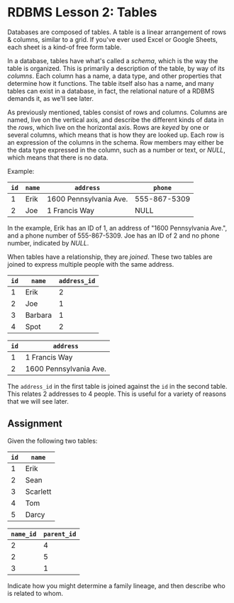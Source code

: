 # RDBMS Lesson 2: Tables

Databases are composed of tables. A table is a linear arrangement of rows &
columns, similar to a grid. If you've ever used Excel or Google Sheets, each
sheet is a kind-of free form table.

In a database, tables have what's called a _schema_, which is the way the table
is organized. This is primarily a description of the table, by way of its
_columns_. Each column has a name, a data type, and other properties that
determine how it functions. The table itself also has a name, and many tables
can exist in a database, in fact, the relational nature of a RDBMS demands it,
as we'll see later.

As previously mentioned, tables consist of rows and columns. Columns are named,
live on the vertical axis, and describe the different kinds of data in the
_rows_, which live on the horizontal axis. Rows are _keyed_ by one or several
columns, which means that is how they are looked up. Each row is an expression
of the columns in the schema. Row members may either be the data type expressed
in the column, such as a number or text, or _NULL_, which means that there is
no data.

Example:

| `id` | `name` | `address`              | `phone`      |
| ---- | ------ | ---------------------- | ------------ |
| 1    | Erik   | 1600 Pennsylvania Ave. | 555-867-5309 |
| 2    | Joe    | 1 Francis Way          | NULL         |

In the example, Erik has an ID of 1, an address of "1600 Pennsylvania Ave.",
and a phone number of 555-867-5309. Joe has an ID of 2 and no phone number,
indicated by _NULL_.

When tables have a relationship, they are _joined_. These two tables are joined
to express multiple people with the same address.

| `id` | `name`  | `address_id` |
| ---- | ------- | ------------ |
| 1    | Erik    | 2            |
| 2    | Joe     | 1            |
| 3    | Barbara | 1            |
| 4    | Spot    | 2            |

| `id` | `address`              |
| ---- | ---------------------- |
| 1    | 1 Francis Way          |
| 2    | 1600 Pennsylvania Ave. |

The `address_id` in the first table is joined against the `id` in the second
table. This relates 2 addresses to 4 people. This is useful for a variety of
reasons that we will see later.

## Assignment

Given the following two tables:

| `id` | `name`   |
| ---- | -------- |
| 1    | Erik     |
| 2    | Sean     |
| 3    | Scarlett |
| 4    | Tom      |
| 5    | Darcy    |

| `name_id` | `parent_id` |
| --------- | ----------- |
| 2         | 4           |
| 2         | 5           |
| 3         | 1           |

Indicate how you might determine a family lineage, and then describe who is
related to whom.
